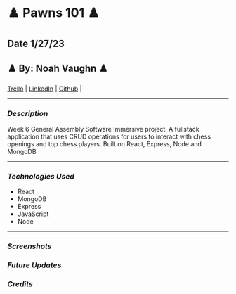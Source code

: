 # ♟️ Pawns 101 ♟️

## Date 1/27/23

## ♟️ By: Noah Vaughn ♟️

[Trello](https://trello.com/b/bga8bsP1/pawns-101)
|
[LinkedIn](https://www.linkedin.com/in/noahvaughn/)
|
[Github](https://github.com/noahdvaughn)
|

---

### **_Description_**

Week 6 General Assembly Software Immersive project. A fullstack application that uses CRUD operations for users to interact with chess openings and top chess players. Built on React, Express, Node and MongoDB

---

### **_Technologies Used_**

- React
- MongoDB
- Express
- JavaScript
- Node

---

### **_Screenshots_**

### **_Future Updates_**

### **_Credits_**
